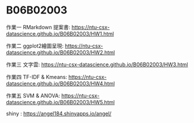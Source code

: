 # B06B02003 

作業一 RMarkdown 提案書: https://ntu-csx-datascience.github.io/B06B02003/HW1.html

作業二 ggplot2繪圖呈現: https://ntu-csx-datascience.github.io/B06B02003/HW2.html

作業三 文字雲: https://ntu-csx-datascience.github.io/B06B02003/HW3.html

作業四 TF-IDF & Kmeans: https://ntu-csx-datascience.github.io/B06B02003/HW4.html

作業五 SVM & ANOVA: https://ntu-csx-datascience.github.io/B06B02003/HW5.html

shiny : https://angel184.shinyapps.io/angel/

